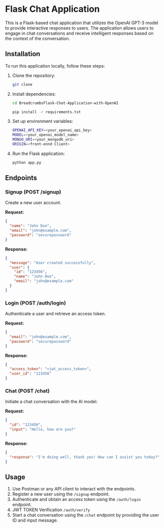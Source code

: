 
# Flask Chat Application

This is a Flask-based chat application that utilizes the OpenAI GPT-3 model to provide interactive responses to users. The application allows users to engage in chat conversations and receive intelligent responses based on the context of the conversation.

## Installation

To run this application locally, follow these steps:

1. Clone the repository:
   ```bash
   git clone 
   ```

2. Install dependencies:
   ```bash
   cd BreadcrumbsFlask-Chat-Application-with-OpenAI

   pip install -r requirements.txt
   ```

3. Set up environment variables:
   ```bash
   OPENAI_API_KEY=<your_openai_api_key>
   MODEL=<your_openai_model_name>
   MONGO_URI=<your_mongodb_uri>
   ORIGIN=<front-ennd Client>
   ```

4. Run the Flask application:
   ```bash
   python app.py
   ```

## Endpoints

### Signup (POST /signup)

Create a new user account.

**Request:**
```json
{
  "name": "John Doe",
  "email": "john@example.com",
  "password": "securepassword"
}
```

**Response:**
```json
{
  "message": "User created successfully",
  "user": {
    "id": "123456",
    "name": "John Doe",
    "email": "john@example.com"
  }
}
```

### Login (POST /auth/login)

Authenticate a user and retrieve an access token.

**Request:**
```json
{
  "email": "john@example.com",
  "password": "securepassword"
}
```

**Response:**
```json
{
  "access_token": "<jwt_access_token>",
  "user_id": "123456"
}
```

### Chat (POST /chat)

Initiate a chat conversation with the AI model.

**Request:**
```json
{
  "id": "123456",
  "input": "Hello, how are you?"
}
```

**Response:**
```json
{
  "response": "I'm doing well, thank you! How can I assist you today?"
}
```

## Usage

1. Use Postman or any API client to interact with the endpoints.
2. Register a new user using the `/signup` endpoint.
3. Authenticate and obtain an access token using the `/auth/login` endpoint.
4. JWT TOKEN Verification `/auth/verify`
5. Start a chat conversation using the `/chat` endpoint by providing the user ID and input message.
```


